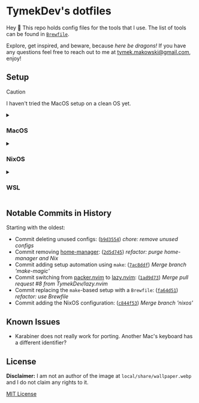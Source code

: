 # TymekDev's dotfiles

Hey 👋 This repo holds config files for the tools that I use.
The list of tools can be found in [`Brewfile`](Brewfile).

Explore, get inspired, and beware, because _here be dragons!_
If you have any questions feel free to reach out to me at tymek.makowski@gmail.com, enjoy!

## Setup

> [!CAUTION]
> I haven't tried the MacOS setup on a clean OS yet.

<details>
<summary><h3>MacOS</h3></summary>

1. Run:
   ```sh
   xcode-select --install
   ```
1. Install [`brew`](https://brew.sh/):
   ```sh
   /bin/bash -c "$(curl -fsSL https://raw.githubusercontent.com/Homebrew/install/HEAD/install.sh)"
   ```
1. Clone the repo:
   ```sh
   git clone https://github.com/TymekDev/dotfiles ~/personal/dotfiles
   git -C ~/personal/dotfiles remote set-url origin git@github.com:TymekDev/dotfiles
   ```
1. Symlink config files:
   ```sh
   make --directory ~/personal/dotfiles restow
   ```
   - ⚠️ Make sure that `~/.config/karabiner` is a symlink ([details](https://karabiner-elements.pqrs.org/docs/manual/misc/configuration-file-path/))
1. Install programs:
   ```sh
   /opt/homebrew/bin/brew bundle --file ~/personal/dotfiles/Brewfile install
   /opt/homebrew/bin/bob use stable # installs Neovim
   ```
1. Configure [`fish`](https://fishshell.com/):
   ```sh
   echo "/opt/homebrew/bin/fish" | sudo tee -a /etc/shells
   chsh -s /opt/homebrew/bin/fish
   ```
1. Install WezTerm terminfo:
   ```sh
   tempfile=$(mktemp) \
     && curl -o $tempfile https://raw.githubusercontent.com/wez/wezterm/master/termwiz/data/wezterm.terminfo \
     && tic -x -o ~/.terminfo $tempfile \
     && rm $tempfile
   ```
1. Open WezTerm—it should start fish and have `$PATH` properly set up
1. Start Neovim and install its plugins via `:Lazy`
1. Install by hand:
   - Tailscale: https://pkgs.tailscale.com/stable/#macos
   - Google Chrome
1. [Disable Firefox title bar](https://blog.tymek.dev/firefox-css-2)
1. Add the following snippet at the very bottom of `~/.ssh/config`:
   ```
   Host *
     IdentityAgent "SSH_AUTH_SOCK"
   ```
1. Install Neovim spell files
   - Note: Enable NetRW and disable oil.nvim to download spell files (see https://github.com/stevearc/oil.nvim/issues/163)

</details>

<details>
<summary><h3>NixOS</h3></summary>

**Note:** This uses the `sffpc` host.
Adjust the host, paths, and URIs accordingly if needed.

1. Download the minimal NixOS ISO image and create a bootable USB
1. Run the live version from the USB
1. Use [disko](https://github.com/nix-community/disko) with [`nix/disko/sffpc.nix`](./nix/disko/sffpc.nix) to partition the disk:
   1. Make sure that the `device` value in [`nix/disko/sffpc.nix`](./nix/disko/sffpc.nix) is up to date
   1. Run:
   ```sh
   curl -o /tmp/disko.nix https://raw.githubusercontent.com/TymekDev/dotfiles/main/nix/disko/sffpc.nix
   sudo nix --experimental-features "nix-command flakes" run github:nix-community/disko/latest -- --mode destroy,format,mount /tmp/disko.nix
   ```
   1. Verify that `mount | grep /mnt ` shows new entries for `/mnt` and `/mnt/boot`
1. _**(Only if setting up a new machine)**_ Retrieve `hardware-configuration.nix`:
   1. Run:
      ```sh
      sudo nixos-generate-config --no-filesystems --root /mnt
      ```
   1. Add `/mnt/etc/nixos/hardware-configuration.nix` to this repository
   1. Update [`flake.nix`](./flake.nix) to include the added file
   1. Push the updated version
1. Install the system:
   ```sh
   sudo nixos-install --root /mnt --flake github:TymekDev/dotfiles#sffpc --no-write-lock-file
   ```
1. Set a password for users defined in the configuration:
   ```sh
   sudo nixos-enter --root /mnt -c "passwd tymek"
   ```

<h4>Extending</h4>

To rebuild the system after making changes run:

```sh
nixos-rebuild switch --use-remote-sudo --flake .
```

**Note**: If you see an error that a file is missing, then make sure it is tracked by git.
Flakes are git-aware and the error doesn't suggest that this might be the issue.

</details>

<details>
<summary><h3>WSL</h3></summary>

1. Install WezTerm (on Windows)
1. Install WSL
   1. Open PowerShell
   1. Run `wsl --list --online` for the list of available distros
   1. Install the distro `wsl --install -d <distro>`, e.g. `wsl --install -d Ubuntu-24.04`
   1. Restart Windows
1. After Windows boots up:
   1. Set a UNIX username and password up
   1. Run: `sudo apt-get update`
   1. Run: `sudo apt-get upgrade`
1. If necessary, carry certificates over from Windows (see [Fixing WSL Certificates](https://blog.tymek.dev/fixing-wsl-certificates/#the-fix))
1. Install [`brew`](https://brew.sh/):
   ```sh
   /bin/bash -c "$(curl -fsSL https://raw.githubusercontent.com/Homebrew/install/HEAD/install.sh)"
   ```
1. Clone the repo:
   ```sh
   git clone https://github.com/TymekDev/dotfiles ~/personal/dotfiles
   git -C ~/personal/dotfiles remote set-url origin git@github.com:TymekDev/dotfiles
   ```
   <!-- TODO: add a new SSH key -->
1. Symlink config files:
   ```sh
   make --directory ~/personal/dotfiles restow
   ```
1. Install programs:
   ```sh
   /home/linuxbrew/.linuxbrew/bin/brew bundle --file ~/personal/dotfiles/Brewfile install
   /home/linuxbrew/.linuxbrew/bin/bob use stable # installs Neovim
   ```
1. Configure [`fish`](https://fishshell.com/):
   ```sh
   echo "/home/linuxbrew/.linuxbrew/bin/fish" | sudo tee -a /etc/shells
   chsh -s /home/linuxbrew/.linuxbrew/bin/fish
   ```
1. Install WezTerm terminfo:
   ```sh
   tempfile=$(mktemp) \
     && curl -o $tempfile https://raw.githubusercontent.com/wez/wezterm/master/termwiz/data/wezterm.terminfo \
     && tic -x -o ~/.terminfo $tempfile \
     && rm $tempfile
   ```
1. `rsync` the WezTerm config to the Windows host:
   ```fish
   rsync --delete-after --mkpath --recursive --verbose \
     config/wezterm/ \
     $(wslpath $(cmd.exe /C "echo %USERPROFILE%" 2>/dev/null | tr -d "\r"))/.config/wezterm
   ```
1. Open WezTerm—it should start fish inside WSL and have `$PATH` properly set up
1. Start Neovim and install its plugins via `:Lazy`

</details>


## Notable Commits in History

Starting with the oldest:

- Commit deleting unused configs: ([`b9d3554`][]) _chore: remove unused configs_
- Commit removing [home-manager][]: ([`2d5d745`][]) _refactor: purge home-manager and Nix_
- Commit adding setup automation using `make`: ([`7ac8ddf`][]) _Merge branch 'make-magic'_
- Commit switching from [packer.nvim][] to [lazy.nvim][]: ([`1ad9d73`][]) _Merge pull request #8 from TymekDev/lazy.nvim_
- Commit replacing the `make`-based setup with a `Brewfile`: ([`fa64d51`](https://github.com/TymekDev/dotfiles/commit/fa64d51d330a540b45bb043493706dc6b5468a8c)) _refactor: use Brewfile_
- Commit adding the NixOS configuration: ([`c844f53`](https://github.com/TymekDev/dotfiles/commit/c844f535eb858185629250faa3cda237d7ce10fc)) _Merge branch 'nixos'_

[`b9d3554`]: https://github.com/TymekDev/dotfiles/commit/b9d35545c8cac900655c77b28ea1eb28c4b3e0ce
[home-manager]: https://github.com/nix-community/home-manager
[`2d5d745`]: https://github.com/TymekDev/dotfiles/commit/2d5d74539d6d9e3f77b0ebee929179ddf1538112
[`7ac8ddf`]: https://github.com/TymekDev/dotfiles/commit/7ac8ddfef4f80cf7da00452e4f4b3777b2b016f1
[packer.nvim]: https://github.com/wbthomason/packer.nvim
[lazy.nvim]: https://github.com/folke/lazy.nvim
[`1ad9d73`]: https://github.com/TymekDev/dotfiles/commit/1ad9d73abd3099247377322dea3b3524c8dd77f3

## Known Issues

- Karabiner does not really work for porting. Another Mac's keyboard has a different identifier?

## License

**Disclaimer:** I am not an author of the image at `local/share/wallpaper.webp` and I do not claim any rights to it.

[MIT License](LICENSE.md)
